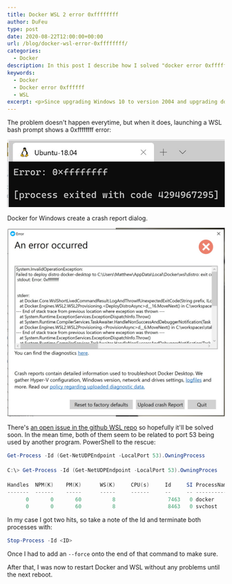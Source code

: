 ```yaml
---
title: Docker WSL 2 error 0xffffffff
author: DuFeu
type: post
date: 2020-08-22T12:00:00+00:00
url: /blog/docker-wsl-error-0xffffffff/
categories:
  - Docker
description: In this post I describe how I solved "docker error 0xffffffff" when lauching a WSL prompt. Update Jan 2021 - I haven't have this for a long time, so update docker.
keywords:
  - Docker
  - Docker error 0xffffff
  - WSL
excerpt: <p>Since upgrading Windows 10 to version 2004 and upgrading docker for Windows to use WSL 2 I've been getting a very unhelpful "error 0xffffffff" when launcing a bash prompt.</p><p>I'm sure it will get fixed at some point, but for the mean time it seems something is hogging port 53 and causing conflicts. Thankfully there's some PowerShell to fix it.</p>
---
```


The problem doesn't happen everytime, but when it does, launching a WSL bash prompt shows a 0xffffffff error:

![WSL bash prompt with error 0xffffffff](../../../images/2020/WSL-Port53.jpg "WSL bash prompt with error 0xffffffff")

Docker for Windows create a crash report dialog.

![Docker for Windows with error 0xffffffff](../../../images/2020/Docker-Port53.jpg "Docker for Windows with error 0xffffffff")

There's [an open issue in the github WSL repo](https://github.com/microsoft/WSL/issues/4364) so hopefully it'll be solved soon. In the mean time, both of them seem to be related to port 53 being used by another program. PowerShell to the rescue:

```powershell
Get-Process -Id (Get-NetUDPEndpoint -LocalPort 53).OwningProcess

C:\> Get-Process -Id (Get-NetUDPEndpoint -LocalPort 53).OwningProces

Handles  NPM(K)    PM(K)      WS(K)     CPU(s)     Id     SI ProcessName
-------  ------    -----      -----     ------     --     -- -----------
      0       0       60          8                 7463   0 docker
      0       0       60          8                 8463   0 svchost
```

In my case I got two hits, so take a note of the Id and terminate both processes with:

```powershell
Stop-Process -Id <ID>
```

Once I had to add an `--force` onto the end of that command to make sure.

After that, I was now to restart Docker and WSL without any problems until the next reboot.
